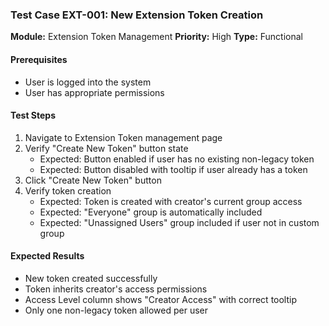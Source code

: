 ### Test Case EXT-001: New Extension Token Creation
**Module:** Extension Token Management
**Priority:** High
**Type:** Functional

#### Prerequisites
- User is logged into the system
- User has appropriate permissions

#### Test Steps
1. Navigate to Extension Token management page
2. Verify "Create New Token" button state
   - Expected: Button enabled if user has no existing non-legacy token
   - Expected: Button disabled with tooltip if user already has a token
3. Click "Create New Token" button
4. Verify token creation
   - Expected: Token is created with creator's current group access
   - Expected: "Everyone" group is automatically included
   - Expected: "Unassigned Users" group included if user not in custom group

#### Expected Results
- New token created successfully
- Token inherits creator's access permissions
- Access Level column shows "Creator Access" with correct tooltip
- Only one non-legacy token allowed per user